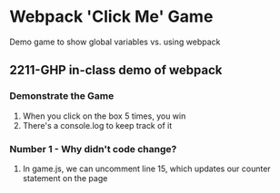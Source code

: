 # Webpack 'Click Me' Game
Demo game to show global variables vs. using webpack

## 2211-GHP in-class demo of webpack

### Demonstrate the Game
1. When you click on the box 5 times, you win
2. There's a console.log to keep track of it

### Number 1 - Why didn't code change?
1. In game.js, we can uncomment line 15, which updates our counter statement on the page 
